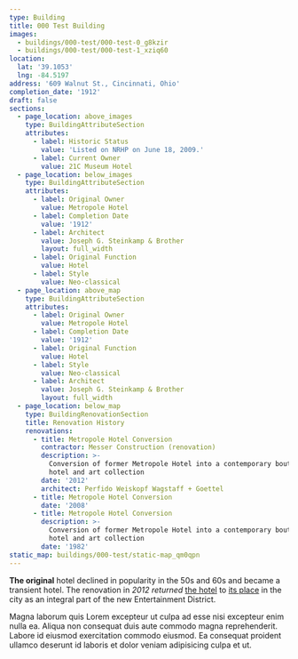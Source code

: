 ```yaml
---
type: Building
title: 000 Test Building
images:
  - buildings/000-test/000-test-0_g8kzir
  - buildings/000-test/000-test-1_xziq60
location:
  lat: '39.1053'
  lng: -84.5197
address: '609 Walnut St., Cincinnati, Ohio'
completion_date: '1912'
draft: false
sections:
  - page_location: above_images
    type: BuildingAttributeSection
    attributes:
      - label: Historic Status
        value: 'Listed on NRHP on June 18, 2009.'
      - label: Current Owner
        value: 21C Museum Hotel
  - page_location: below_images
    type: BuildingAttributeSection
    attributes:
      - label: Original Owner
        value: Metropole Hotel
      - label: Completion Date
        value: '1912'
      - label: Architect
        value: Joseph G. Steinkamp & Brother
        layout: full_width
      - label: Original Function
        value: Hotel
      - label: Style
        value: Neo-classical
  - page_location: above_map
    type: BuildingAttributeSection
    attributes:
      - label: Original Owner
        value: Metropole Hotel
      - label: Completion Date
        value: '1912'
      - label: Original Function
        value: Hotel
      - label: Style
        value: Neo-classical
      - label: Architect
        value: Joseph G. Steinkamp & Brother
        layout: full_width
  - page_location: below_map
    type: BuildingRenovationSection
    title: Renovation History
    renovations:
      - title: Metropole Hotel Conversion
        contractor: Messer Construction (renovation)
        description: >-
          Conversion of former Metropole Hotel into a contemporary boutique
          hotel and art collection
        date: '2012'
        architect: Perfido Weiskopf Wagstaff + Goettel
      - title: Metropole Hotel Conversion
        date: '2008'
      - title: Metropole Hotel Conversion
        description: >-
          Conversion of former Metropole Hotel into a contemporary boutique
          hotel and art collection
        date: '1982'
static_map: buildings/000-test/static-map_qm0qpn
---
```


**The original** hotel declined in popularity in the 50s and 60s and became a transient hotel. The renovation in _2012 returned_ [the hotel](https://www.21cmuseumhotels.com/cincinnati/) to [its place](/buildings/21c-museum-hotel) in the city as an integral part of the new Entertainment District.

Magna laborum quis Lorem excepteur ut culpa ad esse nisi excepteur enim nulla ea. Aliqua non consequat duis aute commodo magna reprehenderit. Labore id eiusmod exercitation commodo eiusmod. Ea consequat proident ullamco deserunt id laboris et dolor veniam adipisicing culpa et ut.
